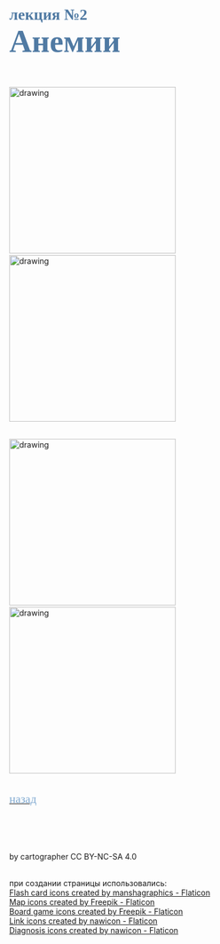 # <span style="color: #507AA3; font-family: Corbel Light;">лекция №2 </span><br><span style="color: #507AA3; font-family: Corbel Light; font-size: 200%">Анемии</span>
<br/>

>

[<img src="./карты.png" alt="drawing" width="300"/>](2_Blood-3-1.md)&emsp;&emsp;&emsp;&emsp;[<img src="./match.png" alt="drawing" width="300"/>](1_Allergy-3-2.md)<br/>
<br/>

[<img src="./клин.png" alt="drawing" width="300"/>](1_Allergy-3-3.md)&emsp;&emsp;&emsp;&emsp;&emsp;[<img src="./карта.png" alt="drawing" width="300"/>](1_Allergy-3-4.md)<br/>
<br/>
<br/>
[<span style="color: #81AAD1; font-family: Corbel Light;font-size: 150%">назад</span>](1_Аllergy.md)<br/>
<br/>
<br/>
<br/>
<br/>

<footer>           
by cartographer CC BY-NC-SA 4.0<br/><br/>

при создании страницы использовались:<br/>
<a href="https://www.flaticon.com/free-icons/flash-card" title="flash card icons">Flash card icons created by manshagraphics - Flaticon</a><br/>
<a href="https://www.flaticon.com/free-icons/map" title="map icons">Map icons created by Freepik - Flaticon</a><br/>
<a href="https://www.flaticon.com/free-icons/board-game" title="board game icons">Board game icons created by Freepik - Flaticon</a><br/>
<a href="https://www.flaticon.com/free-icons/link" title="link icons">Link icons created by nawicon - Flaticon</a><br/>
<a href="https://www.flaticon.com/free-icons/diagnosis" title="diagnosis icons">Diagnosis icons created by nawicon - Flaticon</a>
</footer>


